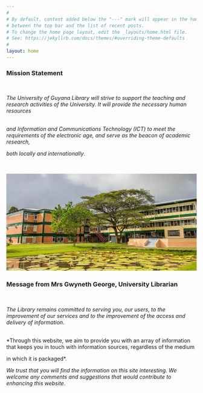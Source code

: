 ```yaml
---
#
# By default, content added below the "---" mark will appear in the home page
# between the top bar and the list of recent posts.
# To change the home page layout, edit the _layouts/home.html file.
# See: https://jekyllrb.com/docs/themes/#overriding-theme-defaults
#
layout: home
---    
```


### **Mission Statement**

 <br>

*The University of Guyana Library will strive to support the teaching and research activities of the University. It will provide the necessary human resources*
 <br>
 <br>

*and Information and Communications Technology (ICT) to meet the requirements of the electronic age, and serve as the beacon of academic research,* <br>

*both locally and internationally*.

  <br>


![alt](image-2.png)

### **Message from Mrs Gwyneth George, University Librarian**

 <br>

*The Library remains committed to serving you, our users, to the improvement of our services and to the improvement of the access and delivery of information*.  <br> 
 <br>

*Through this website, we aim to provide you with an array of information that keeps you in touch with information sources, regardless of the medium

in which it is packaged*.
 <br>

*We trust that you will find the information on this site interesting. We welcome any comments and suggestions that would contribute to enhancing this website*.
 <br>



 